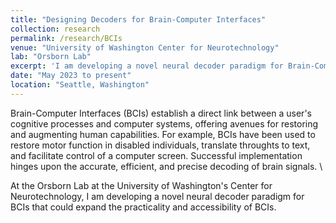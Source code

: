 ```yaml
---
title: "Designing Decoders for Brain-Computer Interfaces"
collection: research
permalink: /research/BCIs
venue: "University of Washington Center for Neurotechnology"
lab: "Orsborn Lab"
excerpt: 'I am developing a novel neural decoder paradigm for Brain-Computer Interfaces (BCIs) that could expand their practicality and accessibility. '
date: "May 2023 to present"
location: "Seattle, Washington"
---
```


Brain-Computer Interfaces (BCIs) establish a direct link between a user's cognitive processes and computer systems, offering avenues for restoring and augmenting human capabilities. For example, BCIs have been used to restore motor function in disabled individuals, translate throughts to text, and facilitate control of a computer screen. Successful implementation hinges upon the accurate, efficient, and precise decoding of brain signals. \

At the Orsborn Lab at the University of Washington's Center for Neurotechnology, I am developing a novel neural decoder paradigm for BCIs that could expand the practicality and accessibility of BCIs.
